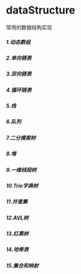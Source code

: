 # dataStructure
常用的数据结构实现
##### 1.动态数组
##### 2.单向链表
##### 3.双向链表
##### 4.循环链表
##### 5.栈
##### 6.队列
##### 7.二分搜索树
##### 8.堆
##### 9.一维线段树
##### 10.Trie字典树
##### 11.并查集
##### 12.AVL树 
##### 13.红黑树 
##### 14.哈希表 
##### 15.集合和映射 
